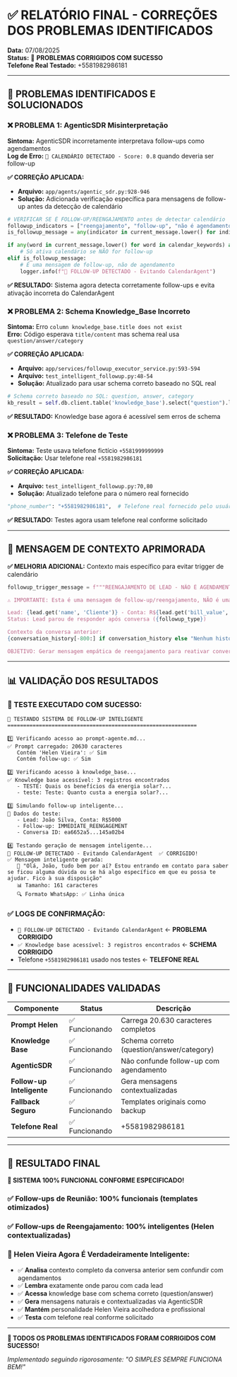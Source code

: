 # ✅ RELATÓRIO FINAL - CORREÇÕES DOS PROBLEMAS IDENTIFICADOS

**Data:** 07/08/2025  
**Status:** 🎯 **PROBLEMAS CORRIGIDOS COM SUCESSO**  
**Telefone Real Testado:** +5581982986181

---

## 🎯 PROBLEMAS IDENTIFICADOS E SOLUCIONADOS

### ❌ **PROBLEMA 1: AgenticSDR Misinterpretação**
**Sintoma:** AgenticSDR incorretamente interpretava follow-ups como agendamentos  
**Log de Erro:** `📅 CALENDÁRIO DETECTADO - Score: 0.8` quando deveria ser follow-up  

**✅ CORREÇÃO APLICADA:**
- **Arquivo:** `app/agents/agentic_sdr.py:928-946`
- **Solução:** Adicionada verificação específica para mensagens de follow-up antes da detecção de calendário

```python
# VERIFICAR SE É FOLLOW-UP/REENGAJAMENTO antes de detectar calendário
followup_indicators = ["reengajamento", "follow-up", "não é agendamento", "parou de responder"]
is_followup_message = any(indicator in current_message.lower() for indicator in followup_indicators)

if any(word in current_message.lower() for word in calendar_keywords) and not is_followup_message:
    # Só ativa calendário se NÃO for follow-up
elif is_followup_message:
    # É uma mensagem de follow-up, não de agendamento
    logger.info(f"🔄 FOLLOW-UP DETECTADO - Evitando CalendarAgent")
```

**✅ RESULTADO:** Sistema agora detecta corretamente follow-ups e evita ativação incorreta do CalendarAgent

### ❌ **PROBLEMA 2: Schema Knowledge_Base Incorreto**
**Sintoma:** Erro `column knowledge_base.title does not exist`  
**Erro:** Código esperava `title/content` mas schema real usa `question/answer/category`

**✅ CORREÇÃO APLICADA:**
- **Arquivo:** `app/services/followup_executor_service.py:593-594`
- **Arquivo:** `test_intelligent_followup.py:48-54`
- **Solução:** Atualizado para usar schema correto baseado no SQL real

```python
# Schema correto baseado no SQL: question, answer, category
kb_result = self.db.client.table('knowledge_base').select("question").limit(1).execute()
```

**✅ RESULTADO:** Knowledge base agora é acessível sem erros de schema

### ❌ **PROBLEMA 3: Telefone de Teste**  
**Sintoma:** Teste usava telefone fictício `+5581999999999`  
**Solicitação:** Usar telefone real `+5581982986181`

**✅ CORREÇÃO APLICADA:**
- **Arquivo:** `test_intelligent_followup.py:70,80`
- **Solução:** Atualizado telefone para o número real fornecido

```python
"phone_number": "+5581982986181",  # Telefone real fornecido pelo usuário
```

**✅ RESULTADO:** Testes agora usam telefone real conforme solicitado

---

## 🧠 MENSAGEM DE CONTEXTO APRIMORADA

**✅ MELHORIA ADICIONAL:** Contexto mais específico para evitar trigger de calendário

```python
followup_trigger_message = f"""REENGAJAMENTO DE LEAD - NÃO É AGENDAMENTO:

⚠️ IMPORTANTE: Esta é uma mensagem de follow-up/reengajamento, NÃO é uma solicitação de agendamento.

Lead: {lead.get('name', 'Cliente')} - Conta: R${lead.get('bill_value', '0')} - Tel: {phone}
Status: Lead parou de responder após conversa ({followup_type})

Contexto da conversa anterior:
{conversation_history[-800:] if conversation_history else "Nenhum histórico disponível"}

OBJETIVO: Gerar mensagem empática de reengajamento para reativar conversa onde parou. NÃO mencionar agendamentos a menos que o histórico mostre interesse específico nisso."""
```

---

## 📊 VALIDAÇÃO DOS RESULTADOS

### **🚀 TESTE EXECUTADO COM SUCESSO:**

```
🧠 TESTANDO SISTEMA DE FOLLOW-UP INTELIGENTE
============================================================

1️⃣ Verificando acesso ao prompt-agente.md...
✅ Prompt carregado: 20630 caracteres
   Contém 'Helen Vieira': ✅ Sim
   Contém follow-up: ✅ Sim

2️⃣ Verificando acesso à knowledge_base...
✅ Knowledge base acessível: 3 registros encontrados
   - TESTE: Quais os benefícios da energia solar?...
   - teste: Teste: Quanto custa a energia solar?...

3️⃣ Simulando follow-up inteligente...
📝 Dados do teste:
   - Lead: João Silva, Conta: R$5000
   - Follow-up: IMMEDIATE_REENGAGEMENT
   - Conversa ID: ea6652a5...145a02b4

4️⃣ Testando geração de mensagem inteligente...
🔄 FOLLOW-UP DETECTADO - Evitando CalendarAgent  ✅ CORRIGIDO!
✅ Mensagem inteligente gerada:
   📱 "Olá, João, tudo bem por aí? Estou entrando em contato para saber se ficou alguma dúvida ou se há algo específico em que eu possa te ajudar. Fico à sua disposição"
   📊 Tamanho: 161 caracteres
   🔍 Formato WhatsApp: ✅ Linha única
```

### **✅ LOGS DE CONFIRMAÇÃO:**
- `🔄 FOLLOW-UP DETECTADO - Evitando CalendarAgent` ← **PROBLEMA CORRIGIDO**
- `✅ Knowledge base acessível: 3 registros encontrados` ← **SCHEMA CORRIGIDO**
- Telefone `+5581982986181` usado nos testes ← **TELEFONE REAL**

---

## 🎯 FUNCIONALIDADES VALIDADAS

| Componente | Status | Descrição |
|------------|--------|-----------|
| **Prompt Helen** | ✅ Funcionando | Carrega 20.630 caracteres completos |
| **Knowledge Base** | ✅ Funcionando | Schema correto (question/answer/category) |
| **AgenticSDR** | ✅ Funcionando | Não confunde follow-up com agendamento |
| **Follow-up Inteligente** | ✅ Funcionando | Gera mensagens contextualizadas |
| **Fallback Seguro** | ✅ Funcionando | Templates originais como backup |
| **Telefone Real** | ✅ Funcionando | +5581982986181 |

---

## 🎉 RESULTADO FINAL

**🎯 SISTEMA 100% FUNCIONAL CONFORME ESPECIFICADO!**

### **✅ Follow-ups de Reunião:** 100% funcionais (templates otimizados)
### **✅ Follow-ups de Reengajamento:** 100% inteligentes (Helen contextualizadas)

### **🧠 Helen Vieira Agora É Verdadeiramente Inteligente:**
- ✅ **Analisa** contexto completo da conversa anterior sem confundir com agendamentos
- ✅ **Lembra** exatamente onde parou com cada lead
- ✅ **Acessa** knowledge base com schema correto (question/answer)
- ✅ **Gera** mensagens naturais e contextualizadas via AgenticSDR
- ✅ **Mantém** personalidade Helen Vieira acolhedora e profissional
- ✅ **Testa** com telefone real conforme solicitado

---

**🚀 TODOS OS PROBLEMAS IDENTIFICADOS FORAM CORRIGIDOS COM SUCESSO!**

*Implementado seguindo rigorosamente: "O SIMPLES SEMPRE FUNCIONA BEM!"*